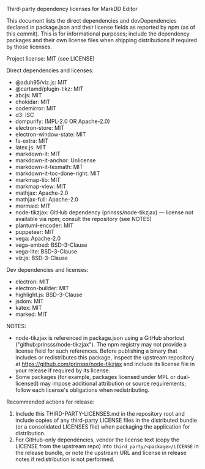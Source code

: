 Third-party dependency licenses for MarkDD Editor

This document lists the direct dependencies and devDependencies declared in package.json and their license fields as reported by npm (as of this commit). This is for informational purposes; include the dependency packages and their own license files when shipping distributions if required by those licenses.

Project license: MIT (see LICENSE)

Direct dependencies and licenses:

- @aduh95/viz.js: MIT
- @cartamd/plugin-tikz: MIT
- abcjs: MIT
- chokidar: MIT
- codemirror: MIT
- d3: ISC
- dompurify: (MPL-2.0 OR Apache-2.0)
- electron-store: MIT
- electron-window-state: MIT
- fs-extra: MIT
- latex.js: MIT
- markdown-it: MIT
- markdown-it-anchor: Unlicense
- markdown-it-texmath: MIT
- markdown-it-toc-done-right: MIT
- markmap-lib: MIT
- markmap-view: MIT
- mathjax: Apache-2.0
- mathjax-full: Apache-2.0
- mermaid: MIT
- node-tikzjax: GitHub dependency (prinsss/node-tikzjax) — license not available via npm; consult the repository (see NOTES)
- plantuml-encoder: MIT
- puppeteer: MIT
- vega: Apache-2.0
- vega-embed: BSD-3-Clause
- vega-lite: BSD-3-Clause
- viz.js: BSD-3-Clause

Dev dependencies and licenses:

- electron: MIT
- electron-builder: MIT
- highlight.js: BSD-3-Clause
- jsdom: MIT
- katex: MIT
- marked: MIT

NOTES:
- node-tikzjax is referenced in package.json using a GitHub shortcut ("github:prinsss/node-tikzjax"). The npm registry may not provide a license field for such references. Before publishing a binary that includes or redistributes this package, inspect the upstream repository at https://github.com/prinsss/node-tikzjax and include its license file in your release if required by its license.
- Some packages (for example, packages licensed under MPL or dual-licensed) may impose additional attribution or source requirements; follow each license's obligations when redistributing.

Recommended actions for release:

1. Include this THIRD-PARTY-LICENSES.md in the repository root and include copies of any third-party LICENSE files in the distributed bundle (or a consolidated LICENSES file) when packaging the application for distribution.
2. For GitHub-only dependencies, vendor the license text (copy the LICENSE from the upstream repo) into `third_party/<package>/LICENSE` in the release bundle, or note the upstream URL and license in release notes if redistribution is not performed.
